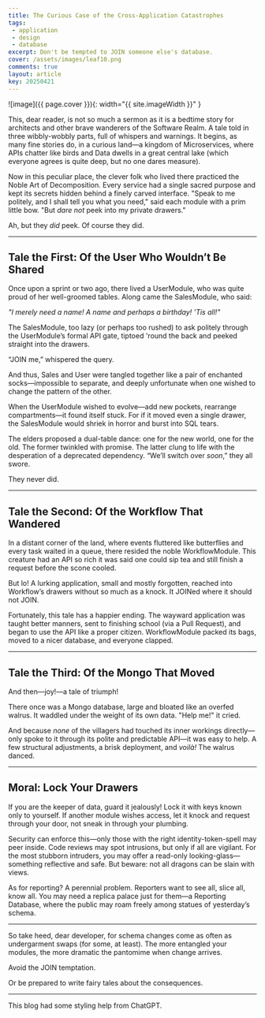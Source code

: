 ```yaml
---
title: The Curious Case of the Cross-Application Catastrophes
tags:
 - application
 - design
 - database
excerpt: Don't be tempted to JOIN someone else's database.
cover: /assets/images/leaf10.png
comments: true
layout: article
key: 20250421
---
```

![image]({{ page.cover }}){: width="{{ site.imageWidth }}" }

This, dear reader, is not so much a sermon as it is a bedtime story for architects and other brave wanderers of the Software Realm. A tale told in three wibbly-wobbly parts, full of whispers and warnings. It begins, as many fine stories do, in a curious land—a kingdom of Microservices, where APIs chatter like birds and Data dwells in a great central lake (which everyone agrees is quite deep, but no one dares measure).

Now in this peculiar place, the clever folk who lived there practiced the Noble Art of Decomposition. Every service had a single sacred purpose and kept its secrets hidden behind a finely carved interface. "Speak to me politely, and I shall tell you what you need," said each module with a prim little bow. "But *dare not* peek into my private drawers."

Ah, but they *did* peek. Of course they did.

---

## Tale the First: Of the User Who Wouldn’t Be Shared

Once upon a sprint or two ago, there lived a UserModule, who was quite proud of her well-groomed tables. Along came the SalesModule, who said:

*"I merely need a name\! A name and perhaps a birthday\! 'Tis all\!"*

The SalesModule, too lazy (or perhaps too rushed) to ask politely through the UserModule’s formal API gate, tiptoed 'round the back and peeked straight into the drawers.

“JOIN me,” whispered the query.

And thus, Sales and User were tangled together like a pair of enchanted socks—impossible to separate, and deeply unfortunate when one wished to change the pattern of the other.

When the UserModule wished to evolve—add new pockets, rearrange compartments—it found itself stuck. For if it moved even a single drawer, the SalesModule would shriek in horror and burst into SQL tears.

The elders proposed a dual-table dance: one for the new world, one for the old. The former twinkled with promise. The latter clung to life with the desperation of a deprecated dependency. “We’ll switch over *soon*,” they all swore.

They never did.

---

## Tale the Second: Of the Workflow That Wandered

In a distant corner of the land, where events fluttered like butterflies and every task waited in a queue, there resided the noble WorkflowModule. This creature had an API so rich it was said one could sip tea and still finish a request before the scone cooled.

But lo\! A lurking application, small and mostly forgotten, reached into Workflow’s drawers without so much as a knock. It JOINed where it should not JOIN.

Fortunately, this tale has a happier ending. The wayward application was taught better manners, sent to finishing school (via a Pull Request), and began to use the API like a proper citizen. WorkflowModule packed its bags, moved to a nicer database, and everyone clapped.

---

## Tale the Third: Of the Mongo That Moved

And then—joy\!—a tale of triumph\!

There once was a Mongo database, large and bloated like an overfed walrus. It waddled under the weight of its own data. "Help me\!" it cried.

And because *none* of the villagers had touched its inner workings directly—only spoke to it through its polite and predictable API—it was easy to help. A few structural adjustments, a brisk deployment, and *voilà\!* The walrus danced.

---

## Moral: Lock Your Drawers

If you are the keeper of data, guard it jealously\! Lock it with keys known only to yourself. If another module wishes access, let it knock and request through your door, not sneak in through your plumbing.

Security can enforce this—only those with the right identity-token-spell may peer inside. Code reviews may spot intrusions, but only if all are vigilant. For the most stubborn intruders, you may offer a read-only looking-glass—something reflective and safe. But beware: not all dragons can be slain with views.

As for reporting? A perennial problem. Reporters want to see all, slice all, know all. You may need a replica palace just for them—a Reporting Database, where the public may roam freely among statues of yesterday’s schema.

---

So take heed, dear developer, for schema changes come as often as undergarment swaps (for some, at least). The more entangled your modules, the more dramatic the pantomime when change arrives.

Avoid the JOIN temptation.

Or be prepared to write fairy tales about the consequences.

---
This blog had some styling help from ChatGPT.
